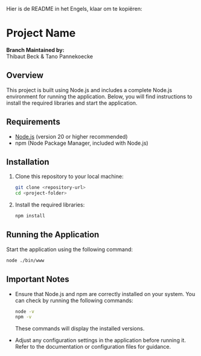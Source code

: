 Hier is de README in het Engels, klaar om te kopiëren:

# Project Name

**Branch Maintained by:**  
Thibaut Beck & Tano Pannekoecke

## Overview
This project is built using Node.js and includes a complete Node.js environment for running the application. Below, you will find instructions to install the required libraries and start the application.

## Requirements
- [Node.js](https://nodejs.org/) (version 20 or higher recommended)
- npm (Node Package Manager, included with Node.js)

## Installation
1. Clone this repository to your local machine:
   ```bash
   git clone <repository-url>
   cd <project-folder>
   ```

2. Install the required libraries:
   ```bash
   npm install
   ```

## Running the Application
Start the application using the following command:
```bash
node ./bin/www
```

## Important Notes
- Ensure that Node.js and npm are correctly installed on your system. You can check by running the following commands:
  ```bash
  node -v
  npm -v
  ```
  These commands will display the installed versions.

- Adjust any configuration settings in the application before running it. Refer to the documentation or configuration files for guidance.


